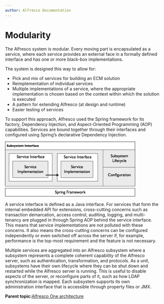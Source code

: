 ```yaml
---
author: Alfresco Documentation
---
```


# Modularity

The Alfresco system is modular. Every moving part is encapsulated as a service, where each service provides an external face in a formally defined interface and has one or more black-box implementations.

The system is designed this way to allow for:

-   Pick and mix of services for building an ECM solution
-   Reimplementation of individual services
-   Multiple implementations of a service, where the appropriate implementation is chosen based on the context within which the solution is executed
-   A pattern for extending Alfresco \(at design and runtime\)
-   Easier testing of services

To support this approach, Alfresco used the Spring framework for its factory, Dependency Injection, and Aspect-Oriented Programming \(AOP\) capabilities. Services are bound together through their interfaces and configured using Spring’s declarative Dependency Injection.

![](../images/2-5.png)

A service interface is defined as a Java interface. For services that form the internal embedded API for extensions, cross-cutting concerns such as transaction demarcation, access control, auditing, logging, and multi-tenancy are plugged in through Spring AOP behind the service interface. This means that service implementations are not polluted with these concerns. It also means the cross-cutting concerns can be configured independently or even switched off across the server if, for example, performance is the top-most requirement and the feature is not necessary.

Multiple services are aggregated into an Alfresco subsystem where a subsystem represents a complete coherent capability of the Alfresco server, such as authentication, transformation, and protocols. As a unit, subsystems have their own lifecycle where they can be shut down and restarted while the Alfresco server is running. This is useful to disable aspects of the server, or reconfigure parts of it, such as how LDAP synchronization is mapped. Each subsystem supports its own administration interface that is accessible through property files or JMX.

**Parent topic:**[Alfresco One architecture](../concepts/alfresco-arch-about.md)

